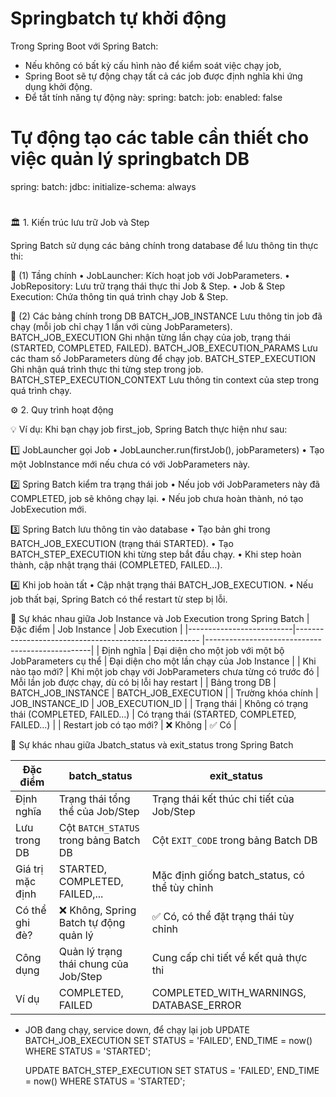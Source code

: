 # Springbatch tự khởi động
Trong Spring Boot với Spring Batch:
- Nếu không có bất kỳ cấu hình nào để kiểm soát việc chạy job,
- Spring Boot sẽ tự động chạy tất cả các job được định nghĩa khi ứng dụng khởi động.
- Để tắt tính năng tự động này:
spring:
  batch:
   job:
    enabled: false

# Tự động tạo các table cần thiết cho việc quản lý springbatch DB
spring:
    batch:
        jdbc:
            initialize-schema: always

#
🏛 1. Kiến trúc lưu trữ Job và Step

Spring Batch sử dụng các bảng chính trong database để lưu thông tin thực thi:

📌 (1) Tầng chính
•	JobLauncher: Kích hoạt job với JobParameters.
•	JobRepository: Lưu trữ trạng thái thực thi Job & Step.
•	Job & Step Execution: Chứa thông tin quá trình chạy Job & Step.

📌 (2) Các bảng chính trong DB
BATCH_JOB_INSTANCE	Lưu thông tin job đã chạy (mỗi job chỉ chạy 1 lần với cùng JobParameters).
BATCH_JOB_EXECUTION	Ghi nhận từng lần chạy của job, trạng thái (STARTED, COMPLETED, FAILED).
BATCH_JOB_EXECUTION_PARAMS	Lưu các tham số JobParameters dùng để chạy job.
BATCH_STEP_EXECUTION	Ghi nhận quá trình thực thi từng step trong job.
BATCH_STEP_EXECUTION_CONTEXT	Lưu thông tin context của step trong quá trình chạy.

⚙ 2. Quy trình hoạt động

💡 Ví dụ: Khi bạn chạy job first_job, Spring Batch thực hiện như sau:

1️⃣ JobLauncher gọi Job
•	JobLauncher.run(firstJob(), jobParameters)
•	Tạo một JobInstance mới nếu chưa có với JobParameters này.

2️⃣ Spring Batch kiểm tra trạng thái job
•	Nếu job với JobParameters này đã COMPLETED, job sẽ không chạy lại.
•	Nếu job chưa hoàn thành, nó tạo JobExecution mới.

3️⃣ Spring Batch lưu thông tin vào database
•	Tạo bản ghi trong BATCH_JOB_EXECUTION (trạng thái STARTED).
•	Tạo BATCH_STEP_EXECUTION khi từng step bắt đầu chạy.
•	Khi step hoàn thành, cập nhật trạng thái (COMPLETED, FAILED…).

4️⃣ Khi job hoàn tất
•	Cập nhật trạng thái BATCH_JOB_EXECUTION.
•	Nếu job thất bại, Spring Batch có thể restart từ step bị lỗi.

🔎 Sự khác nhau giữa Job Instance và Job Execution trong Spring Batch
| Đặc điểm                 | Job Instance                                             | Job Execution                                   |
|--------------------------|------------------------------------------------------    |-------------------------------------------------|
| Định nghĩa               | Đại diện cho một job với một bộ JobParameters cụ thể     | Đại diện cho một lần chạy của Job Instance      |
| Khi nào tạo mới?         | Khi một job chạy với JobParameters chưa từng có trước đó | Mỗi lần job được chạy, dù có bị lỗi hay restart |
| Bảng trong DB            | BATCH_JOB_INSTANCE                                       | BATCH_JOB_EXECUTION                             |
| Trường khóa chính        | JOB_INSTANCE_ID                                          | JOB_EXECUTION_ID                                |
| Trạng thái               | Không có trạng thái (COMPLETED, FAILED...)               | Có trạng thái (STARTED, COMPLETED, FAILED...)   |
| Restart job có tạo mới?  | ❌ Không                                                 | ✅ Có                                           |


🔎 Sự khác nhau giữa Jbatch_status và exit_status trong Spring Batch

| Đặc điểm        | batch_status                               | exit_status                               |
|-----------------|--------------------------------------------|-------------------------------------------|
| Định nghĩa      | Trạng thái tổng thể của Job/Step           | Trạng thái kết thúc chi tiết của Job/Step |
| Lưu trong DB    | Cột `BATCH_STATUS` trong bảng Batch DB     | Cột `EXIT_CODE` trong bảng Batch DB       |
| Giá trị mặc định| STARTED, COMPLETED, FAILED,...             | Mặc định giống batch_status, có thể tùy chỉnh |
| Có thể ghi đè?  | ❌ Không, Spring Batch tự động quản lý     | ✅ Có, có thể đặt trạng thái tùy chỉnh   |
| Công dụng       | Quản lý trạng thái chung của Job/Step      | Cung cấp chi tiết về kết quả thực thi    |
| Ví dụ           | COMPLETED, FAILED                          | COMPLETED_WITH_WARNINGS, DATABASE_ERROR  |



- JOB đang chạy, service down, để chạy lại job
  UPDATE BATCH_JOB_EXECUTION
  SET STATUS = 'FAILED', END_TIME = now()
  WHERE STATUS = 'STARTED';

  UPDATE BATCH_STEP_EXECUTION
  SET STATUS = 'FAILED', END_TIME = now()
  WHERE STATUS = 'STARTED';
